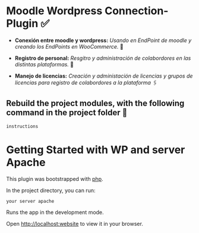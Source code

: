 
# Moodle Wordpress Connection-Plugin ✅

* **Conexión entre moodle y wordpress:** *Usando en EndPoint de moodle y creando los EndPoints en WooCommerce.* 🧿

* **Registro de personal:** *Resgitro y administración de colabordores en las distintas plataformas.* 💾

* **Manejo de licencias:** *Creación y administación de licencias y grupos de licencias para registro de colabordores a la plataforma* 🖇️
  
  
## Rebuild the project modules, with the following command in the project folder 📂

```
instructions
```


# Getting Started with WP and server Apache

This plugin was bootstrapped with [php](https://www.php.net/docs.php).

In the project directory, you can run:

```
your server apache
```

Runs the app in the development mode.

Open [http://localhost:website](http://localhost:website) to view it in your browser.